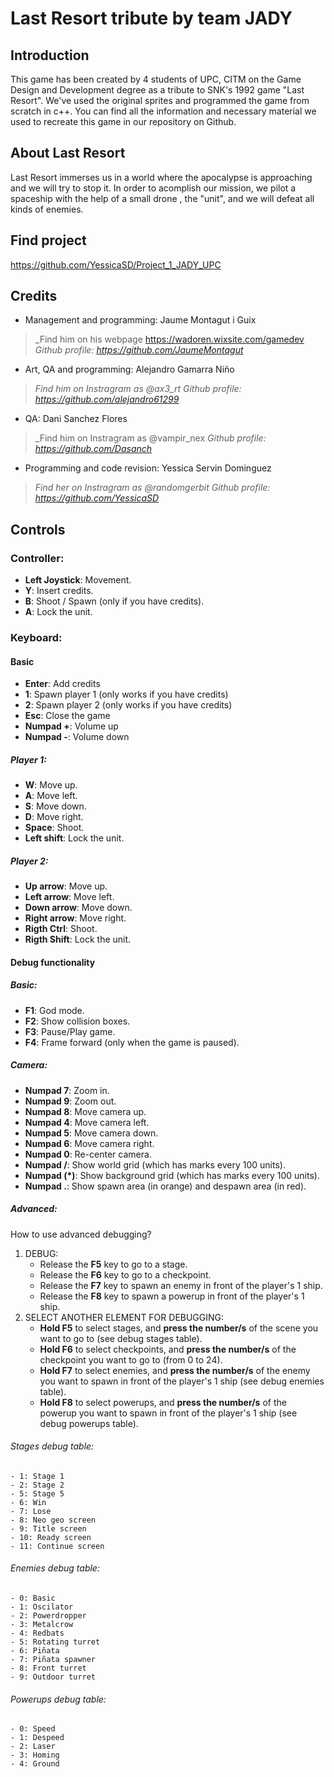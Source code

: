 ﻿# Last Resort tribute by team JADY

## Introduction
This game has been created by 4 students of UPC, CITM on the Game Design and Development degree as a tribute to SNK's 1992 game "Last Resort".
We've used the original sprites and programmed the game from scratch in c++.
You can find all the information and necessary material we used to recreate this game in our repository on Github.

## About Last Resort
Last Resort immerses us in a world where the apocalypse is approaching and we will try to stop it.
In order to acomplish our mission, we pilot a spaceship with the help of a small drone , the "unit",
and we will defeat all kinds of enemies.

## Find project
https://github.com/YessicaSD/Project_1_JADY_UPC

## Credits

- Management and programming: Jaume Montagut i Guix
> _Find him on his webpage https://wadoren.wixsite.com/gamedev
> _Github profile: https://github.com/JaumeMontagut_

- Art, QA and programming: Alejandro Gamarra Niño
> _Find him on Instragram as @ax3_rt_
> _Github profile: https://github.com/alejandro61299_

- QA: Dani Sanchez Flores
> _Find him on Instragram as @vampir_nex
> _Github profile: https://github.com/Dasanch_

- Programming and code revision: Yessica Servin Dominguez          
> _Find her on Instragram as @randomgerbit_
> _Github profile: https://github.com/YessicaSD_

## Controls
### Controller:
- **Left Joystick**: Movement.
- **Y**: Insert credits.
- **B**: Shoot / Spawn (only if you have credits).
- **A**: Lock the unit.

### Keyboard:
#### Basic
- **Enter**: Add credits
- **1**: Spawn player 1 (only works if you have credits)
- **2**: Spawn player 2 (only works if you have credits)
- **Esc**: Close the game
- **Numpad +**: Volume up
- **Numpad -**: Volume down

##### Player 1:
- **W**: Move up.
- **A**: Move left.
- **S**: Move down.
- **D**: Move right.
- **Space**: Shoot.
- **Left shift**: Lock the unit.

##### Player 2:
- **Up arrow**: Move up.
- **Left arrow**: Move left.
- **Down arrow**: Move down.
- **Right arrow**: Move right.
- **Rigth Ctrl**: Shoot.
- **Rigth Shift**: Lock the unit.

#### Debug functionality
##### Basic:
- **F1**: God mode.
- **F2**: Show collision boxes.
- **F3**: Pause/Play game.
- **F4**: Frame forward (only when the game is paused).

##### Camera:
- **Numpad 7**: Zoom in.
- **Numpad 9**: Zoom out.
- **Numpad 8**: Move camera up.
- **Numpad 4**: Move camera left.
- **Numpad 5**: Move camera down.
- **Numpad 6**: Move camera right.
- **Numpad 0**: Re-center camera.
- **Numpad /**: Show world grid (which has marks every 100 units).
- **Numpad (*)**: Show background grid (which has marks every 100 units).
- **Numpad .**: Show spawn area (in orange) and despawn area (in red).

##### Advanced:
How to use advanced debugging?
1. DEBUG:
   - Release the **F5** key to go to a stage.
   - Release the **F6** key to go to a checkpoint.
   - Release the **F7** key to spawn an enemy in front of the player's 1 ship.
   - Release the **F8** key to spawn a powerup in front of the player's 1 ship.
2. SELECT ANOTHER ELEMENT FOR DEBUGGING:
   - **Hold F5** to select stages, and **press the number/s** of the scene you want to go to (see debug stages table).
   - **Hold F6** to select checkpoints, and **press the number/s** of the checkpoint you want to go to (from 0 to 24).
   - **Hold F7** to select enemies, and **press the number/s** of the enemy you want to spawn in front of the player's 1 ship (see debug enemies table).
   - **Hold F8** to select powerups, and **press the number/s** of the powerup you want to spawn in front of the player's 1 ship (see debug powerups table).

###### Stages debug table:
	- 1: Stage 1
	- 2: Stage 2
	- 5: Stage 5
	- 6: Win
	- 7: Lose
	- 8: Neo geo screen
	- 9: Title screen
	- 10: Ready screen
	- 11: Continue screen

###### Enemies debug table:
	- 0: Basic
	- 1: Oscilator
	- 2: Powerdropper
	- 3: Metalcrow
	- 4: Redbats
	- 5: Rotating turret
	- 6: Piñata
	- 7: Piñata spawner
	- 8: Front turret
	- 9: Outdoor turret

###### Powerups debug table:
	- 0: Speed
	- 1: Despeed
	- 2: Laser
	- 3: Homing
	- 4: Ground
